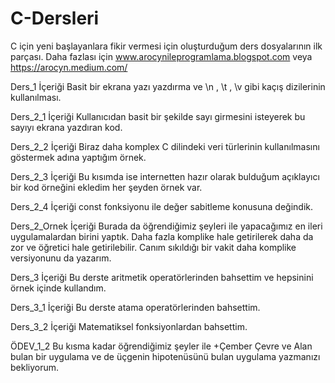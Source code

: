 # C-Dersleri
C için yeni başlayanlara fikir vermesi için oluşturduğum ders dosyalarının ilk parçası. Daha fazlası için www.arocynileprogramlama.blogspot.com veya https://arocyn.medium.com/

Ders_1 İçeriği 
Basit bir ekrana yazı yazdırma ve \n , \t , \v gibi kaçış dizilerinin kullanılması.

Ders_2_1 İçeriği 
Kullanıcıdan basit bir şekilde sayı girmesini isteyerek bu sayıyı ekrana yazdıran kod. 

Ders_2_2 İçeriği 
Biraz daha komplex C dilindeki veri türlerinin kullanılmasını göstermek adına yaptığım örnek. 

Ders_2_3 İçeriği 
Bu kısımda ise internetten hazır olarak bulduğum açıklayıcı bir kod örneğini ekledim her şeyden örnek var. 

Ders_2_4 İçeriği 
const fonksiyonu ile değer sabitleme konusuna değindik. 

Ders_2_Ornek İçeriği
Burada da öğrendiğimiz şeyleri ile yapacağımız en ileri uygulamalardan birini yaptık. Daha fazla komplike hale getirilerek daha da zor ve öğretici hale getirilebilir. Canım sıkıldığı bir vakit daha komplike versiyonunu da yazarım. 

Ders_3 İçeriği 
Bu derste aritmetik operatörlerinden bahsettim ve hepsinini örnek içinde kullandım. 

Ders_3_1 İçeriği 
Bu derste atama operatörlerinden bahsettim. 

Ders_3_2 İçeriği 
Matematiksel fonksiyonlardan bahsettim. 

ÖDEV_1_2
Bu kısma kadar öğrendiğimiz şeyler ile +Çember Çevre ve Alan bulan bir uygulama ve de üçgenin hipotenüsünü bulan uygulama yazmanızı bekliyorum.

